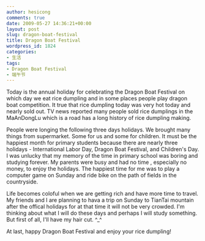 ```yaml
---
author: hesicong
comments: true
date: 2009-05-27 14:36:21+00:00
layout: post
slug: dragon-boat-festival
title: Dragon Boat Festival
wordpress_id: 1824
categories:
- 生活
tags:
- Dragon Boat Festival
- 端午节
---
```


Today is the annual holiday for celebrating the Dragon Boat Festival on which day we eat rice dumpling and in some places people play dragon boat competition. It true that rice dumpling today was very hot today and nearly sold out. TV news reported many people sold rice dumplings in the MaAnDongLu which is a road has a long history of rice dumpling making.

People were longing the following three days holidays. We brought many things from supermarket. Some for us and some for children. It must be the happiest month for primary students because there are nearly three holidays - International Labor Day, Dragon Boat Festival, and Children's Day. I was unlucky that my memory of the time in primary school was boring and studying forever. My parents were busy and had no time , especially no money, to enjoy the holidays. The happiest time for me was to play a computer game on Sunday and ride bike on the path of fields in the countryside.

Life becomes coloful when we are getting rich and have more time to travel. My friends and I are planning to hava a trip on Sunday to TianTai mountain after the offical holidays for at that time it will not be very crowded. I'm thinking about what I will do these days and perhaps I will study something. But first of all, I'll have my hair cut. ^_^

At last, happy Dragon Boat Festival and enjoy your rice dumpling!
